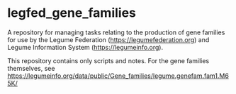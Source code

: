 # legfed_gene_families
A repository for managing tasks relating to the production of gene families for use by the 
Legume Federation (https://legumefederation.org) and Legume Information System (https://legumeinfo.org).

This repository contains only scripts and notes. For the gene families themselves, see
https://legumeinfo.org/data/public/Gene_families/legume.genefam.fam1.M65K/


